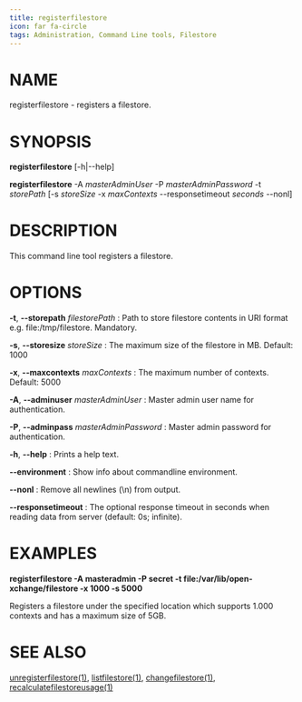 ```yaml
---
title: registerfilestore
icon: far fa-circle
tags: Administration, Command Line tools, Filestore
---
```


# NAME

registerfilestore - registers a filestore.
# SYNOPSIS

**registerfilestore** [-h|--help]

**registerfilestore** -A *masterAdminUser* -P *masterAdminPassword* -t *storePath* [-s *storeSize* -x *maxContexts* --responsetimeout *seconds* --nonl]

# DESCRIPTION

This command line tool registers a filestore.

# OPTIONS

**-t**, **--storepath** *filestorePath*
: Path to store filestore contents in URI format e.g. file:/tmp/filestore. Mandatory.

**-s**, **--storesize** *storeSize*
: The maximum size of the filestore in MB. Default: 1000

**-x**, **--maxcontexts** *maxContexts*
: The maximum number of contexts. Default: 5000

**-A**, **--adminuser** *masterAdminUser*
: Master admin user name for authentication.

**-P**, **--adminpass** *masterAdminPassword*
: Master admin password for authentication.

**-h**, **--help**
: Prints a help text.

**--environment**
: Show info about commandline environment.

**--nonl**
: Remove all newlines (\\n) from output.

**--responsetimeout**
: The optional response timeout in seconds when reading data from server (default: 0s; infinite).

# EXAMPLES

**registerfilestore -A masteradmin -P secret -t file:/var/lib/open-xchange/filestore -x 1000 -s 5000**

Registers a filestore under the specified location which supports 1.000 contexts and has a maximum size of 5GB.

# SEE ALSO

[unregisterfilestore(1)](unregisterfilestore), [listfilestore(1)](listfilestore), [changefilestore(1)](changefilestore), [recalculatefilestoreusage(1)](recalculatefilestoreusage)